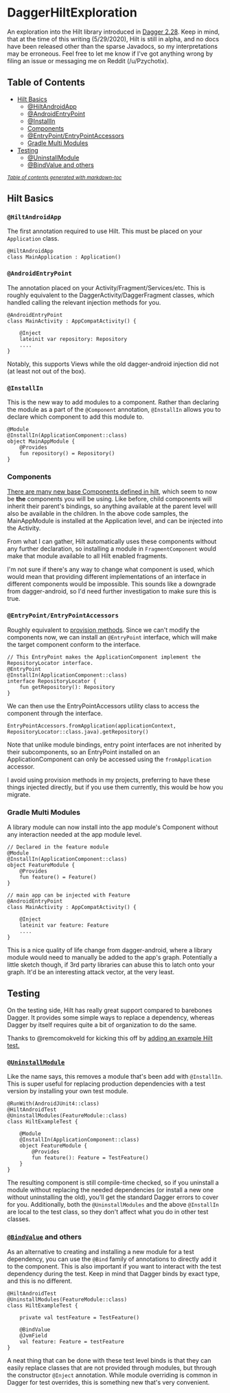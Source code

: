 # DaggerHiltExploration

An exploration into the Hilt library introduced in [Dagger 2.28](https://dagger.dev/api/2.28/). Keep in mind, that at the time of this writing (5/29/2020), Hilt is still in alpha, and no docs have been released other than the sparse Javadocs, so my interpretations may be erroneous. Feel free to let me know if I've got anything wrong by filing an issue or messaging me on Reddit (/u/Pzychotix).

## Table of Contents
  * [Hilt Basics](#hilt-basics)
    + [@HiltAndroidApp](#hiltandroidapp)
    + [@AndroidEntryPoint](#androidentrypoint)
    + [@InstallIn](#installin)
    + [Components](#components)
    + [@EntryPoint/EntryPointAccessors](#entrypointentrypointaccessors)
    + [Gradle Multi Modules](#gradle-multi-modules)
  * [Testing](#testing)
    + [@UninstallModule](#uninstallmodule)
    + [@BindValue and others](#bindvalue-and-others)

<small><i><a href='http://ecotrust-canada.github.io/markdown-toc/'>Table of contents generated with markdown-toc</a></i></small>


## Hilt Basics

### `@HiltAndroidApp`

The first annotation required to use Hilt. This must be placed on your `Application` class.

````
@HiltAndroidApp
class MainApplication : Application()
````

### `@AndroidEntryPoint`

The annotation placed on your Activity/Fragment/Services/etc.
This is roughly equivalent to the DaggerActivity/DaggerFragment classes, which handled calling the relevant injection
methods for you.

````
@AndroidEntryPoint
class MainActivity : AppCompatActivity() {

    @Inject
    lateinit var repository: Repository
    ....
}
````

Notably, this supports Views while the old dagger-android injection did not (at least not out of the box).


### `@InstallIn`

This is the new way to add modules to a component. Rather than declaring the module as a part of the
`@Component` annotation, `@InstallIn` allows you to declare which component to add this module to.

````
@Module
@InstallIn(ApplicationComponent::class)
object MainAppModule {
    @Provides
    fun repository() = Repository()
}
````

### Components

[There are many new base Components defined in hilt](https://dagger.dev/api/2.28/dagger/hilt/android/components/package-summary.html), 
which seem to now be **the** components you will be using. Like before, child components will inherit their parent's
bindings, so anything available at the parent level will also be available in the children. In the above code samples,
the MainAppModule is installed at the Application level, and can be injected into the Activity.

From what I can gather, Hilt automatically uses these components without any further declaration,
so installing a module in `FragmentComponent` would make that module available to all Hilt enabled fragments.

I'm not sure if there's any way to change what component is used, which would mean that providing different implementations of an
interface in different components would be impossible. This sounds like a downgrade from dagger-android, so I'd need
further investigation to make sure this is true.

### `@EntryPoint/EntryPointAccessors`

Roughly equivalent to [provision methods](https://dagger.dev/api/latest/dagger/Component.html#provision-methods). 
Since we can't modify the components now, we can install an `@EntryPoint` interface, which will make the target component
conform to the interface.

````
// This EntryPoint makes the ApplicationComponent implement the RepositoryLocator interface.
@EntryPoint
@InstallIn(ApplicationComponent::class)
interface RepositoryLocator {
    fun getRepository(): Repository
}
````

We can then use the EntryPointAccessors utility class to access the component through the interface.

````
EntryPointAccessors.fromApplication(applicationContext, RepositoryLocator::class.java).getRepository()
````

Note that unlike module bindings, entry point interfaces are not inherited by their subcomponents, so an EntryPoint installed
on an ApplicationComponent can only be accessed using the `fromApplication` accessor.

I avoid using provision methods in my projects, preferring to have these things injected directly, but if you use them currently, this would be how you migrate.

### Gradle Multi Modules

A library module can now install into the app module's Component without any interaction needed at the app module level.

````
// Declared in the feature module
@Module
@InstallIn(ApplicationComponent::class)
object FeatureModule {
    @Provides
    fun feature() = Feature()
}

// main app can be injected with Feature
@AndroidEntryPoint
class MainActivity : AppCompatActivity() {

    @Inject
    lateinit var feature: Feature
    ....
}

````

This is a nice quality of life change from dagger-android, where a library module would need to manually be added to the
app's graph. Potentially a little sketch though, if 3rd party libraries can abuse this to latch onto your graph. It'd be an interesting attack vector, at the very least.

## Testing

On the testing side, Hilt has really great support compared to barebones Dagger. It provides some simple ways to replace a dependency, whereas Dagger by itself requires quite a bit of organization to do the same.

Thanks to @remcomokveld for kicking this off by [adding an example Hilt test.](https://github.com/davidliu/DaggerHiltExploration/blob/master/app/src/androidTest/java/com/deviange/daggerhilt/HiltExampleTest.kt)

### [`@UninstallModule`](https://dagger.dev/api/2.28/dagger/hilt/android/testing/UninstallModules.html)

Like the name says, this removes a module that's been add with `@InstallIn`. This is super useful for replacing production dependencies with a test version by installing your own test module. 

````
@RunWith(AndroidJUnit4::class)
@HiltAndroidTest
@UninstallModules(FeatureModule::class)
class HiltExampleTest {

    @Module
    @InstallIn(ApplicationComponent::class)
    object FeatureModule {
        @Provides
        fun feature(): Feature = TestFeature()
    }
}
````

The resulting component is still compile-time checked, so if you uninstall a module 
without replacing the needed dependencies (or install a new one without uninstalling the old),
you'll get the standard Dagger errors to cover for you. Additionally, both the `@UninstallModules` 
and the above `@InstallIn` are local to the test class, so they don't affect what you do in other test classes. 

### [`@BindValue`](https://dagger.dev/api/2.28/dagger/hilt/android/testing/BindValue.html) and others

As an alternative to creating and installing a new module for a test dependency, you can use the `@Bind` family
of annotations to directly add it to the component. This is also important if you want to interact with the test dependency
during the test. Keep in mind that Dagger binds by exact type, and this is no different.

````
@HiltAndroidTest
@UninstallModules(FeatureModule::class)
class HiltExampleTest {

    private val testFeature = TestFeature()
    
    @BindValue
    @JvmField
    val feature: Feature = testFeature
}
````

A neat thing that can be done with these test level binds is that they can easily replace classes 
that are not provided through modules, but through the constructor `@Inject` annotation. 
While module overriding is common in Dagger for test overrides, this is something new that's very convenient.

